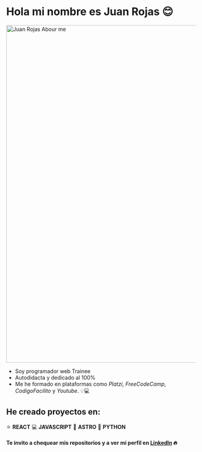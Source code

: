 # Hola mi nombre es Juan Rojas 😊

<img width="896" alt="Juan Rojas Abour me" src="https://github.com/user-attachments/assets/20331b19-e6b9-4dcc-ba36-7e68195a628d">


* Soy programador web Trainee
* Autodidacta y dedicado al 100% 
* Me he formado en plataformas como  *Platzi*, *FreeCodeCamp*, *CodigoFacilito* y *Youtube*. 💡💻

## He creado proyectos en:

⚛️ **REACT**
💻 **JAVASCRIPT**
🌌 **ASTRO**
🚀 **PYTHON**

#### Te invito a chequear mis repositorios y a ver mi perfil en [LinkedIn](https://www.linkedin.com/in/criptamas) 🔥
